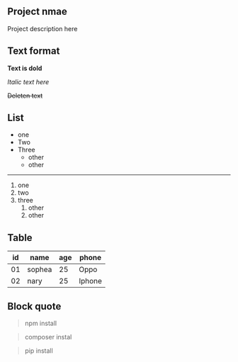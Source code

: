 <!-- # heading one
## heading two
### heading three
#### heading four -->
## Project nmae
Project description here
## Text format

**Text is dold**

*Italic text here*

~~Deleten text~~

## List
- one
- Two
- Three
    - other
    - other
---
1. one
2. two
3. three
    1. other
    2. other

## Table
| id | name | age | phone |
| --- | ---| ---| ---- |
| 01 | sophea | 25| Oppo |
| 02 | nary | 25| Iphone |


## Block quote

> npm install

> composer instal

> pip install

